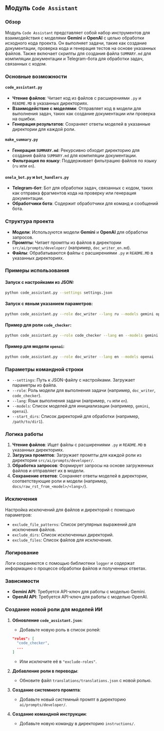 ## Модуль `Code Assistant`

### Обзор

Модуль `Code Assistant` представляет собой набор инструментов для взаимодействия с моделями **Gemini** и **OpenAI** с целью обработки исходного кода проекта. Он выполняет задачи, такие как создание документации, проверка кода и генерация тестов на основе указанных файлов. Также включает скрипты для создания файла `SUMMARY.md` для компиляции документации и Telegram-бота для обработки задач, связанных с кодом.

### Основные возможности

#### `code_assistant.py`

*   **Чтение файлов**: Читает код из файлов с расширениями `.py` и `README.MD` в указанных директориях.
*   **Взаимодействие с моделями**: Отправляет код в модели для выполнения задач, таких как создание документации или проверка на ошибки.
*   **Генерация результатов**: Сохраняет ответы моделей в указанные директории для каждой роли.

#### `make_summary.py`

*   **Генерация `SUMMARY.md`**: Рекурсивно обходит директорию для создания файла `SUMMARY.md` для компиляции документации.
*   **Фильтрация по языку**: Поддерживает фильтрацию файлов по языку (`ru` или `en`).

#### `onela_bot.py` и `bot_handlers.py`

*   **Telegram-бот**: Бот для обработки задач, связанных с кодом, таких как отправка фрагментов кода на проверку или генерация документации.
*   **Обработчики бота**: Содержит обработчики для команд и сообщений бота.

### Структура проекта

*   **Модели**: Используются модели **Gemini** и **OpenAI** для обработки запросов.
*   **Промпты**: Читает промпты из файлов в директории `src/ai/prompts/developer/` (например, `doc_writer_en.md`).
*   **Файлы**: Обрабатываются файлы с расширениями `.py` и `README.MD` в указанных директориях.

### Примеры использования

#### Запуск с настройками из JSON:

```bash
python code_assistant.py --settings settings.json
```

#### Запуск с явным указанием параметров:

```bash
python code_assistant.py --role doc_writer --lang ru --models gemini openai --start_dirs /path/to/dir1 /path/to/dir2
```

#### Пример для роли `code_checker`:

```bash
python code_assistant.py --role code_checker --lang en --models gemini --start_dirs /path/to/dir
```

#### Пример для модели `openai`:

```bash
python code_assistant.py --role doc_writer --lang en --models openai
```

### Параметры командной строки

*   `--settings`: Путь к JSON-файлу с настройками. Загружает параметры из файла.
*   `--role`: Роль модели для выполнения задачи (например, `doc_writer`, `code_checker`).
*   `--lang`: Язык выполнения задачи (например, `ru` или `en`).
*   `--models`: Список моделей для инициализации (например, `gemini`, `openai`).
*   `--start_dirs`: Список директорий для обработки (например, `/path/to/dir1`).

### Логика работы

1.  **Чтение файлов**: Ищет файлы с расширениями `.py` и `README.MD` в указанных директориях.
2.  **Загрузка промптов**: Загружает промпты для каждой роли из директории `src/ai/prompts/developer/`.
3.  **Обработка запросов**: Формирует запросы на основе загруженных файлов и отправляет их в модели.
4.  **Сохранение ответов**: Сохраняет ответы моделей в директории, соответствующие роли и модели (например, `docs/raw_rst_from_<model>/<lang>/`).

### Исключения

Настройка исключений для файлов и директорий с помощью параметров:

*   `exclude_file_patterns`: Список регулярных выражений для исключения файлов.
*   `exclude_dirs`: Список исключенных директорий.
*   `exclude_files`: Список файлов для исключения.

### Логирование

Логи сохраняются с помощью библиотеки `logger` и содержат информацию о процессе обработки файлов и полученных ответах.

### Зависимости

*   **Gemini API**: Требуется API-ключ для работы с моделью Gemini.
*   **OpenAI API**: Требуется API-ключ для работы с моделью OpenAI.

### Создание новой роли для моделей ИИ

1.  **Обновление `code_assistant.json`**:
    *   Добавьте новую роль в список ролей:

    ```json
    "roles": [
      "code_checker",
      ...
    ]
    ```
    *   Или исключите её в `"exclude-roles"`.

2.  **Добавление роли в переводы**:
    * Обновите файл `translations/translations.json` с новой ролью.

3.  **Создание системного промпта**:
    * Добавьте новый системный промпт в директорию `ai/prompts/developer/`.

4.  **Создание командной инструкции**:
    * Добавьте новую команду в директорию `instructions/`.